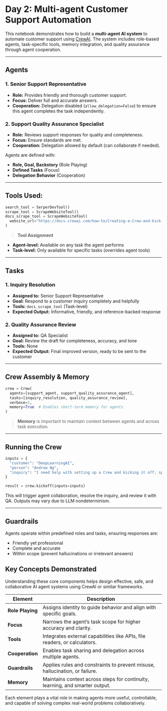 # Day 2: Multi-agent Customer Support Automation

This notebook demonstrates how to build a **multi-agent AI system** to automate customer support using [CrewAI](https://crewai.com). The system includes role-based agents, task-specific tools, memory integration, and quality assurance through agent cooperation.

---

## Agents

### 1. **Senior Support Representative**

- **Role:** Provides friendly and thorough customer support.
- **Focus:** Deliver full and accurate answers.
- **Cooperation:** Delegation disabled (`allow_delegation=False`) to ensure this agent completes the task independently.

### 2. **Support Quality Assurance Specialist**

- **Role:** Reviews support responses for quality and completeness.
- **Focus:** Ensure standards are met.
- **Cooperation:** Delegation allowed by default (can collaborate if needed).

Agents are defined with:
- **Role, Goal, Backstory** (Role Playing)
- **Defined Tasks** (Focus)
- **Delegation Behavior** (Cooperation)

---

## Tools Used:

```python
search_tool = SerperDevTool()
scrape_tool = ScrapeWebsiteTool()
docs_scrape_tool = ScrapeWebsiteTool(
  website_url="https://docs.crewai.com/how-to/Creating-a-Crew-and-kick-it-off/"
)
```

> **Tool Assignment**
- **Agent-level:** Available on any task the agent performs
- **Task-level:** Only available for specific tasks (overrides agent tools)

---

## Tasks

### 1. Inquiry Resolution

- **Assigned to:** Senior Support Representative
- **Goal:** Respond to a customer inquiry completely and helpfully
- **Tools:** `docs_scrape_tool` (Task-level)
- **Expected Output:** Informative, friendly, and reference-backed response

### 2. Quality Assurance Review

- **Assigned to:** QA Specialist
- **Goal:** Review the draft for completeness, accuracy, and tone
- **Tools:** None
- **Expected Output:** Final improved version, ready to be sent to the customer

---

## Crew Assembly & Memory

```python
crew = Crew(
  agents=[support_agent, support_quality_assurance_agent],
  tasks=[inquiry_resolution, quality_assurance_review],
  verbose=2,
  memory=True  # Enables short-term memory for agents
)
```

>  **Memory** is important to maintain context between agents and across task execution.

---

## Running the Crew

```python
inputs = {
  "customer": "DeepLearningAI",
  "person": "Andrew Ng",
  "inquiry": "I need help with setting up a Crew and kicking it off, specifically how can I add memory to my crew? Can you provide guidance?"
}

result = crew.kickoff(inputs=inputs)
```

This will trigger agent collaboration, resolve the inquiry, and review it with QA. Outputs may vary due to LLM nondeterminism.

---

## Guardrails

Agents operate within predefined roles and tasks, ensuring responses are:
- Friendly yet professional
- Complete and accurate
- Within scope (prevent hallucinations or irrelevant answers)

## Key Concepts Demonstrated

Understanding these core components helps design effective, safe, and collaborative AI agent systems using CrewAI or similar frameworks.

| Element        | Description                                                                 |
|------------------|---------------------------------------------------------------------------------|
| **Role Playing**  | Assigns identity to guide behavior and align with specific goals.              |
| **Focus**         | Narrows the agent’s task scope for higher accuracy and clarity.                |
| **Tools**         | Integrates external capabilities like APIs, file readers, or calculators.      |
| **Cooperation**   | Enables task sharing and delegation across multiple agents.                    |
| **Guardrails**    | Applies rules and constraints to prevent misuse, hallucination, or failure.    |
| **Memory**        | Maintains context across steps for continuity, learning, and smarter output.   |

Each element plays a vital role in making agents more useful, controllable, and capable of solving complex real-world problems collaboratively.
